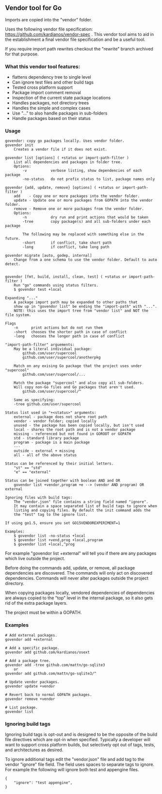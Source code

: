 ## Vendor tool for Go
Imports are copied into the "vendor" folder.

Uses the following vendor file specification:
https://github.com/kardianos/vendor-spec . This vendor tool aims to aid in the
establishment a final vendor file specification and be a useful tool.

If you require import path rewrites checkout the "rewrite" branch archived for
that purpose.

### What this vendor tool features:
 * flattens dependency tree to single level
 * Can ignore test files and other build tags
 * Tested cross platform support
 * Package import comment removal
 * Inspection of the current state package locations
 * Handles packages, not directory trees
 * Handles the simple and complex cases
 * Use "..." to also handle packages in sub-folders
 * Handle packages based on their status

### Usage
```
govendor: copy go packages locally. Uses vendor folder.
govendor init
	Creates a vendor file if it does not exist.

govendor list [options] ( +status or import-path-filter )
	List all dependencies and packages in folder tree.
	Options:
		-v           verbose listing, show dependencies of each package
		-no-status   do not prefix status to list, package names only

govendor {add, update, remove} [options] ( +status or import-path-filter )
	add    - Copy one or more packages into the vendor folder.
	update - Update one or more packages from GOPATH into the vendor folder.
	remove - Remove one or more packages from the vendor folder.
	Options:
		-n           dry run and print actions that would be taken
		-tree        copy package(s) and all sub-folders under each package
		
		The following may be replaced with something else in the future.
		-short       if conflict, take short path 
		-long        if conflict, take long path

govendor migrate [auto, godep, internal]
	Change from a one schema to use the vendor folder. Default to auto detect.


govendor [fmt, build, install, clean, test] ( +status or import-path-filter )
	Run "go" commands using status filters.
	$ govendor test +local

Expanding "..."
	A package import path may be expanded to other paths that
	show up in "govendor list" be ending the "import-path" with "...".
	NOTE: this uses the import tree from "vendor list" and NOT the file system.

Flags
	-n		print actions but do not run them
	-short	chooses the shorter path in case of conflict
	-long	chooses the longer path in case of conflict
	
"import-path-filter" arguements:
	May be a literal individual package:
		github.com/user/supercool
		github.com/user/supercool/anotherpkg
	
	Match on any exising Go package that the project uses under "supercool"
		github.com/user/supercool/...
		
	Match the package "supercool" and also copy all sub-folders.
	Will copy non-Go files and Go packages that aren't used.
		github.com/user/supercool/^
	
	Same as specifying:
	-tree github.com/user/supercool

Status list used in "+<status>" arguments:
	external - package does not share root path
	vendor - vendor folder; copied locally
	unused - the package has been copied locally, but isn't used
	local - shares the root path and is not a vendor package
	missing - referenced but not found in GOROOT or GOPATH
	std - standard library package
	program - package is a main package
	---
	outside - external + missing
	all - all of the above status

Status can be referenced by their initial letters.
	"st" == "std"
	"e" == "external"

Status can be joined together with boolean AND and OR
	govendor list +vendor,program +e --> (vendor AND program) OR external

Ignoring files with build tags:
	The "vendor.json" file contains a string field named "ignore".
	It may contain a space separated list of build tags to ignore when
	listing and copying files. By default the init command adds the
	the "test" tag to the ignore list.

If using go1.5, ensure you set GO15VENDOREXPERIMENT=1

Examples:
	$ govendor list -no-status +local
	$ govendor list +vend,prog +local,program
	$ govendor list +local,^prog
```

For example "govendor list +external" will tell you if there are any packages which
live outside the project.

Before doing the commands add, update, or remove, all package dependencies are
discovered. The commands will only act on discovered dependencies. Commands will
never alter packages outside the project directory.

When copying packages locally, vendored dependencies of dependencies are always
copied to the "top" level in the internal package, so it also gets rid of the
extra package layers.

The project must be within a GOPATH.

### Examples
```
# Add external packages.
govendor add +external

# Add a specific package.
govendor add github.com/kardianos/osext

# Add a package tree.
govendor add -tree github.com/mattn/go-sqlite3
    or
govendor add github.com/mattn/go-sqlite3/^

# Update vendor packages.
govendor update +vendor

# Revert back to normal GOPATH packages.
govendor remove +vendor

# List package.
govendor list
```

### Ignoring build tags
Ignoring build tags is opt-out and is designed to be the opposite of the build
file directives which are opt-in when specified. Typically a developer will
want to support cross platform builds, but selectively opt out of tags, tests,
and architectures as desired.

To ignore additional tags edit the "vendor.json" file and add tag to the vendor
"ignore" file field. The field uses spaces to separate tags to ignore.
For example the following will ignore both test and appengine files.
```
{
	"ignore": "test appengine",
}
```
